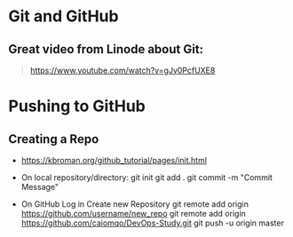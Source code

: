 # Git and GitHub

## Great video from Linode about Git:
> https://www.youtube.com/watch?v=gJv0PcfUXE8

# Pushing to GitHub

## Creating a Repo
- https://kbroman.org/github_tutorial/pages/init.html

- On local repository/directory:
    git init
    git add . 
    git commit -m "Commit Message"

- On GitHub
    Log in
    Create new Repository
    git remote add origin https://github.com/username/new_repo
    git remote add origin https://github.com/caiomqo/DevOps-Study.git
    git push -u origin master
